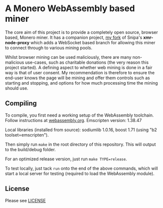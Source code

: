 # A Monero WebAssembly based miner

The core aim of this project is to provide a completely open source, browser based, Monero miner. It has a companion project, [my fork](https://github.com/jtgrassie/xmr-node-proxy) of Snipa's **xmr-node-proxy** which adds a WebSocket based branch for allowing this miner to connect through to various mining pools.

Whilst browser mining can be used maliciously, there are many non-malicious use-cases, such as charitable donations (the very reason this project started). A defining aspect to whether web mining is done in a fair way is that of user consent. My recommendation is therefore to ensure the end-user knows the page will be mining and offer them controls such as starting and stopping, and options for how much processing time the mining should use.


## Compiling

To compile, you first need a working setup of the WebAssembly toolchain. Follow instructions at [webassembly.org](http://webassembly.org/getting-started/developers-guide/). Emscripten version: 1.38.47

Local libraries (installed from source): sodiumlib 1.0.16, boost 1.71 (using "b2 toolset=emscripten").

Then simply run `make` in the root directory of this repository. This will output to the build/debug folder.

For an optimized release version, just run `make TYPE=release`.

To test locally, just tack `run` onto the end of the above commands, which will start a local server for testing (required to load the WebAssembly module).

## License

Please see [LICENSE](LICENSE)


